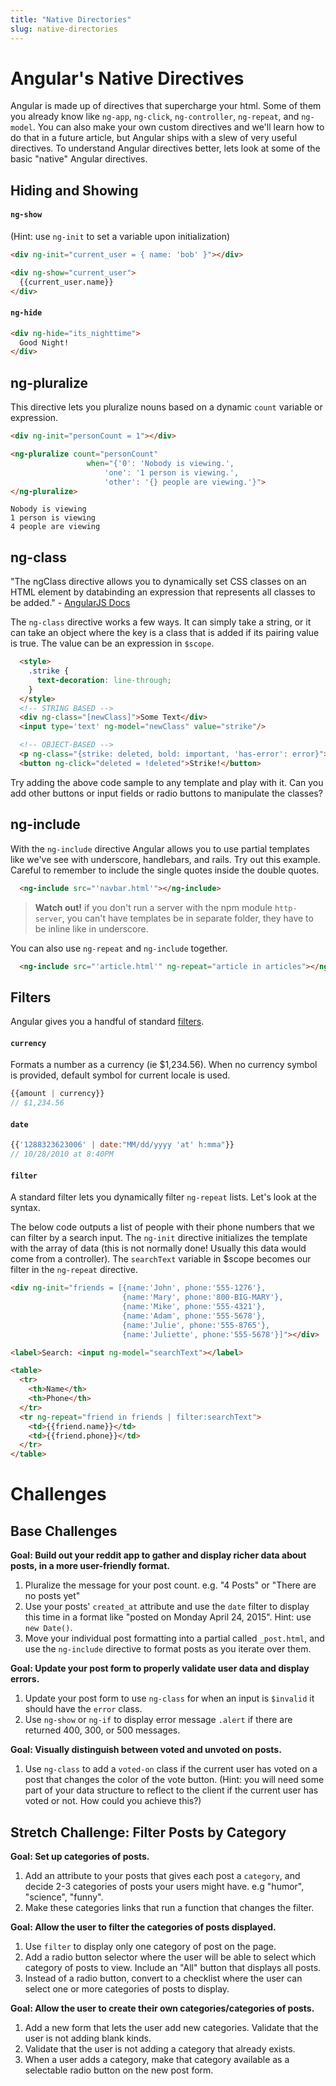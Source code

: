 ```yaml
---
title: "Native Directories"
slug: native-directories
---
```


# Angular's Native Directives

Angular is made up of directives that supercharge your html. Some of them you already know like `ng-app`, `ng-click`, `ng-controller`, `ng-repeat`, and `ng-model`. You can also make your own custom directives and we'll learn how to do that in a future article, but Angular ships with a slew of very useful directives. To understand Angular directives better, lets look at some of the basic "native" Angular directives.

## Hiding and Showing

#### `ng-show`
(Hint: use `ng-init` to set a variable upon initialization)

```html
<div ng-init="current_user = { name: 'bob' }"></div>

<div ng-show="current_user">
  {{current_user.name}}
</div>
```

#### `ng-hide`
```html
<div ng-hide="its_nighttime">
  Good Night!
</div>
```

## ng-pluralize

This directive lets you pluralize nouns based on a dynamic `count` variable or expression.

```html
<div ng-init="personCount = 1"></div>

<ng-pluralize count="personCount"
                 when="{'0': 'Nobody is viewing.',
                     'one': '1 person is viewing.',
                     'other': '{} people are viewing.'}">
</ng-pluralize>
```

```
Nobody is viewing
1 person is viewing
4 people are viewing
```

## ng-class

"The ngClass directive allows you to dynamically set CSS classes on an HTML element by databinding an expression that represents all classes to be added." - [AngularJS Docs](https://docs.angularjs.org/api/ng/directive/ngClass)

The `ng-class` directive works a few ways. It can simply take a string, or it can take an object where the key is a class that is added if its pairing value is true. The value can be an expression in `$scope`.

```html
  <style>
    .strike {
      text-decoration: line-through;
    }
  </style>
  <!-- STRING BASED -->
  <div ng-class="[newClass]">Some Text</div>
  <input type='text' ng-model="newClass" value="strike"/>

  <!-- OBJECT-BASED -->
  <p ng-class="{strike: deleted, bold: important, 'has-error': error}">Map Syntax Example</p>
  <button ng-click="deleted = !deleted">Strike!</button>
```

Try adding the above code sample to any template and play with it. Can you add other buttons or input fields or radio buttons to manipulate the classes?

## ng-include

With the `ng-include` directive Angular allows you to use partial templates like we've see with underscore, handlebars, and rails. Try out this example. Careful to remember to include the single quotes inside the double quotes.

```html
  <ng-include src="'navbar.html'"></ng-include>
```
> **Watch out!** if you don't run a server with the npm module `http-server`, you can't have templates be in separate folder, they have to be inline like in underscore.

You can also use `ng-repeat` and `ng-include` together.

```html
  <ng-include src="'article.html'" ng-repeat="article in articles"></ng-include>
```

## Filters

Angular gives you a handful of standard [filters](https://docs.angularjs.org/api/ng/filter).

#### `currency`
Formats a number as a currency (ie $1,234.56). When no currency symbol is provided, default symbol for current locale is used.

```js
{{amount | currency}}
// $1,234.56
```

#### `date`

```js
{{'1288323623006' | date:"MM/dd/yyyy 'at' h:mma"}}
// 10/28/2010 at 8:40PM
```

#### `filter`

A standard filter lets you dynamically filter `ng-repeat` lists. Let's look at the syntax.

The below code outputs a list of people with their phone numbers that we can filter by a search input. The `ng-init` directive initializes the template with the array of data (this is not normally done! Usually this data would come from a controller). The `searchText` variable in $scope becomes our filter in the `ng-repeat` directive.

```html
<div ng-init="friends = [{name:'John', phone:'555-1276'},
                         {name:'Mary', phone:'800-BIG-MARY'},
                         {name:'Mike', phone:'555-4321'},
                         {name:'Adam', phone:'555-5678'},
                         {name:'Julie', phone:'555-8765'},
                         {name:'Juliette', phone:'555-5678'}]"></div>

<label>Search: <input ng-model="searchText"></label>

<table>
  <tr>
    <th>Name</th>
    <th>Phone</th>
  </tr>
  <tr ng-repeat="friend in friends | filter:searchText">
    <td>{{friend.name}}</td>
    <td>{{friend.phone}}</td>
  </tr>
</table>
```

# Challenges

## Base Challenges

**Goal: Build out your reddit app to gather and display richer data about posts, in a more user-friendly format.**

1. Pluralize the message for your post count. e.g. "4 Posts" or "There are no posts yet"
1. Use your posts' `created_at` attribute and use the `date` filter to display this time in a format like "posted on Monday April 24, 2015". Hint: use `new Date()`.
1. Move your individual post formatting into a partial called `_post.html`, and use the `ng-include` directive to format posts as you iterate over them.

**Goal: Update your post form to properly validate user data and display errors.**

1. Update your post form to use `ng-class` for when an input is `$invalid` it should have the `error` class.
1. Use `ng-show` or `ng-if` to display error message `.alert` if there are returned 400, 300, or 500 messages.

**Goal: Visually distinguish between voted and unvoted on posts.**

1. Use `ng-class` to add a `voted-on` class if the current user has voted on a post that changes the color of the vote button. (Hint: you will need some part of your data structure to reflect to the client if the current user has voted or not. How could you achieve this?)

## Stretch Challenge: Filter Posts by Category

**Goal: Set up categories of posts.**

1. Add an attribute to your posts that gives each post a `category`, and decide 2-3 categories of posts your users might have. e.g "humor", "science", "funny".
1. Make these categories links that run a function that changes the filter.

**Goal: Allow the user to filter the categories of posts displayed.**

1. Use `filter` to display only one category of post on the page.  
1. Add a radio button selector where the user will be able to select which category of posts to view. Include an "All" button that displays all posts.
1. Instead of a radio button, convert to a checklist where the user can select one or more categories of posts to display.

**Goal: Allow the user to create their own categories/categories of posts.**

1. Add a new form that lets the user add new categories. Validate that the user is not adding blank kinds.
2. Validate that the user is not adding a category that already exists.
2. When a user adds a category, make that category available as a selectable radio button on the new post form.
